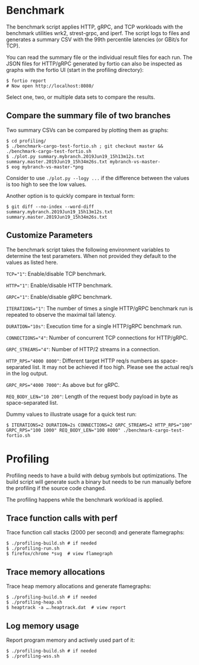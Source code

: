 # Benchmark

The benchmark script applies HTTP, gRPC, and TCP workloads with
the benchmark utilities wrk2, strest-grpc, and iperf.
The script logs to files and generates a summary CSV with the
99th percentile latencies (or GBit/s for TCP).

You can read the summary file or the individual result files for
each run. The JSON files for HTTP/gRPC generated by fortio can
also be inspected as graphs with the fortio UI
(start in the profiling directory):

```
$ fortio report
# Now open http://localhost:8080/
```

Select one, two, or multiple data sets to compare the results.

## Compare the summary file of two branches

Two summary CSVs can be compared by plotting them as graphs:

```
$ cd profiling/
$ ./benchmark-cargo-test-fortio.sh ; git checkout master && ./benchmark-cargo-test-fortio.sh
$ ./plot.py summary.mybranch.2019Jun19_15h13m12s.txt summary.master.2019Jun19_15h34m26s.txt mybranch-vs-master-
$ eog mybranch-vs-master-*png
```

Consider to use `./plot.py --logy ...` if the difference between the values is too high to see the low values.

Another option is to quickly compare in textual form:
```
$ git diff --no-index --word-diff summary.mybranch.2019Jun19_15h13m12s.txt summary.master.2019Jun19_15h34m26s.txt
```

## Customize Parameters

The benchmark script takes the following environment variables to determine the test parameters.
When not provided they default to the values as listed here.

`TCP="1"`: Enable/disable TCP benchmark.

`HTTP="1"`: Enable/disable HTTP benchmark.

`GRPC="1"`: Enable/disable gRPC benchmark.

`ITERATIONS="1"`: The number of times a single HTTP/gRPC benchmark run is repeated to observe the maximal tail latency.

`DURATION="10s"`: Execution time for a single HTTP/gRPC benchmark run.

`CONNECTIONS="4"`: Number of concurrent TCP connections for HTTP/gRPC.

`GRPC_STREAMS="4"`: Number of HTTP/2 streams in a connection.

`HTTP_RPS="4000 8000"`: Different target HTTP req/s numbers as space-separated list. It may not be achieved if too high.
Please see the actual req/s in the log output.

`GRPC_RPS="4000 7000"`: As above but for gRPC.

`REQ_BODY_LEN="10 200"`: Length of the request body payload in byte as space-separated list.

Dummy values to illustrate usage for a quick test run:

```
$ ITERATIONS=2 DURATION=2s CONNECTIONS=2 GRPC_STREAMS=2 HTTP_RPS="100" GRPC_RPS="100 1000" REQ_BODY_LEN="100 8000" ./benchmark-cargo-test-fortio.sh
```

# Profiling

Profiling needs to have a build with debug symbols but optimizations.
The build script will generate such a binary but needs to be run
manually before the profiling if the source code changed.

The profiling happens while the benchmark workload is applied.

## Trace function calls with perf

Trace function call stacks (2000 per second) and generate flamegraphs:

```
$ ./profiling-build.sh # if needed
$ ./profiling-run.sh
$ firefox/chrome *svg  # view flamegraph
```


## Trace memory allocations

Trace heap memory allocations and generate flamegraphs:

```
$ ./profiling-build.sh # if needed
$ ./profiling-heap.sh
$ heaptrack -a ….heaptrack.dat  # view report
```

## Log memory usage

Report program memory and actively used part of it:

```
$ ./profiling-build.sh # if needed
$ ./profiling-wss.sh
```
